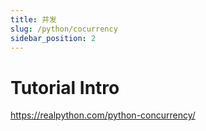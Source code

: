 ```yaml
---
title: 并发
slug: /python/cocurrency
sidebar_position: 2
---
```


# Tutorial Intro
https://realpython.com/python-concurrency/
